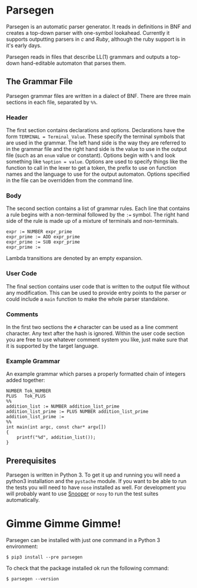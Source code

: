 # Parsegen

Parsegen is an automatic parser generator. It reads in definitions in BNF and creates a top-down parser with one-symbol lookahead. Currently it supports outputting parsers in *c* and *Ruby*, although the ruby support is in it's early days.

Parsegen reads in files that describe LL(1) grammars and outputs a top-down hand-editable automaton that parses them.

## The Grammar File

Parsegen grammar files are written in a dialect of BNF. There are three main sections in each file, separated by `%%`.

### Header

The first section contains declarations and options. Declarations have the form `TERMINAL = Terminal_Value`. These specify the terminal symbols that are used in the grammar. The left hand side is the way they are referred to in the grammar file and the right hand side is the value to use in the output file (such as an `enum` value or constant). Options begin with `%` and look something like `%option = value`. Options are used to specify things like the function to call in the lexer to get a token, the prefix to use on function names and the language to use for the output automaton. Options specified in the file can be overridden from the command line.

### Body

The second section contains a list of grammar rules. Each line that contains a rule begins with a non-terminal followed by the `:=` symbol. The right hand side of the rule is made up of a mixture of terminals and non-terminals.

	expr := NUMBER expr_prime
	expr_prime := ADD expr_prime
	expr_prime := SUB expr_prime
	expr_prime :=

Lambda transitions are denoted by an empty expansion.

### User Code
The final section contains user code that is written to the output file without any modification. This can be used to provide entry points to the parser or could include a `main` function to make the whole parser standalone.

### Comments

In the first two sections the `#` character can be used as a line comment character. Any text after  the hash is ignored. Within the user code section you are free to use whatever comment system you like, just make sure that it is supported by the target language.

### Example Grammar

An example grammar which parses a properly formatted chain of integers added together:

    NUMBER Tok_NUMBER
    PLUS   Tok_PLUS
    %%
    addition_list := NUMBER addition_list_prime
    addition_list_prime := PLUS NUMBER addition_list_prime
    addition_list_prime := 
    %%
    int main(int argc, const char* argv[])
    {
        printf("%d", addition_list());
    }

## Prerequisites

Parsegen is written in Python 3. To get it up and running you will need a python3 installation and the `pystache` module. If you want to be able to run the tests you will need to have `nose` installed as well. For development you will probably want to use [Snooper][snooper_url] or `nosy` to run the test suites automatically.

# Gimme Gimme Gimme!

Parsegen can be installed with just one command in a Python 3 environment:

    $ pip3 install --pre parsegen

To check that the package installed ok run the following command:

    $ parsegen --version

[snooper_url]: http://github.com/iwillspeak/snooper